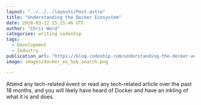 ```yaml
---
layout: "../../../layouts/Post.astro"
title: "Understanding the Docker Ecosystem"
date: 2016-03-22 15:15:46 UTC
author: "Chris Ward"
categories: writing codeship
tags:
  - Development
  - Industry
publication_url: "https://blog.codeship.com/understanding-the-docker-ecosystem/"
image: images/docker_es_hub_search.png

---
```

Attend any tech-related event or read any tech-related article over the past 18 months, and you will likely have heard of Docker and have an inkling of what it is and does.

